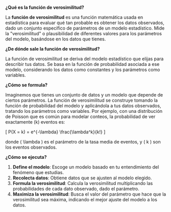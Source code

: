 **¿Qué es la función de verosimilitud?**

La **función de verosimilitud** es una función matemática usada en estadística para evaluar qué tan probable es obtener los datos observados, dado un conjunto específico de parámetros de un modelo estadístico. Mide la "verosimilitud" o plausibilidad de diferentes valores para los parámetros del modelo, basándose en los datos que tienes.

**¿De dónde sale la función de verosimilitud?**

La función de verosimilitud se deriva del modelo estadístico que elijas para describir tus datos. Se basa en la función de probabilidad asociada a ese modelo, considerando los datos como constantes y los parámetros como variables.

**¿Cómo se formula?**

Imaginemos que tienes un conjunto de datos y un modelo que depende de ciertos parámetros. La función de verosimilitud se construye tomando la función de probabilidad del modelo y aplicándola a tus datos observados, tratando los parámetros como variables. Por ejemplo, con una distribución de Poisson que es común para modelar conteos, la probabilidad de ver exactamente \(k\) eventos es:

\[ P(X = k) = e^{-\lambda} \frac{\lambda^k}{k!} \]

donde \( \lambda \) es el parámetro de la tasa media de eventos, y \( k \) son los eventos observados.

**¿Cómo se ejecuta?**

1. **Define el modelo**: Escoge un modelo basado en tu entendimiento del fenómeno que estudias.
2. **Recolecta datos**: Obtiene datos que se ajusten al modelo elegido.
3. **Formula la verosimilitud**: Calcula la verosimilitud multiplicando las probabilidades de cada dato observado, dado el parámetro.
4. **Maximiza la verosimilitud**: Busca el valor del parámetro que hace que la verosimilitud sea máxima, indicando el mejor ajuste del modelo a los datos.
